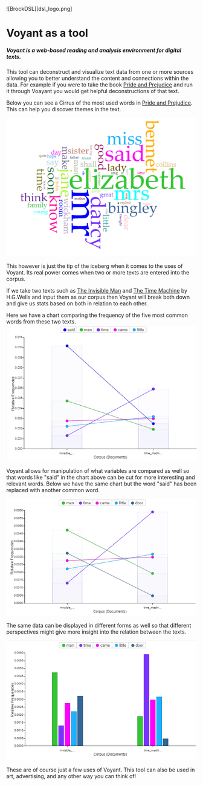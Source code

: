 ![BrockDSL][dsl_logo.png]


# Voyant as a tool

##### Voyant is a web-based reading and analysis environment for digital texts.  
This tool can deconstruct and visualize text data from one or more sources allowing you to better understand the content and connections within the data.  For example if you were to take the book [Pride and Prejudice][pride] and run it through Voayant you would get helpful deconstructions of that text.  

Below you can see a Cirrus of the most used words in [Pride and Prejudice][pride].  This can help you discover themes in the text.

![Pride and Prejudice Cirrus](pride_cirrus.png)

This however is just the tip of the iceberg when it comes to the uses of Voyant.  Its real power comes when two or more texts are entered into the corpus.

If we take two texts such as [The Invisible Man][invisible_man] and [The Time Machine][time_machine] by H.G.Wells and input them as our corpus then Voyant will break both down and give us stats based on both in relation to each other.  

Here we have a chart comparing the frequency of the five most common words from these two texts.
![Frequency-Chart](Frequency_chart.png)

Voyant allows for manipulation of what variables are compared as well so that  words like "said" in the chart above can be cut for more interesting and relevant words.  Below we have the same chart but the word "said" has been replaced with another common word.

![Frequency-Chart-2](Frequency_chart_altered.png)

The same data can be displayed in different forms as well so that different perspectives might give more insight into the relation between the texts.

![Frequency-Chart-3](Frequency_chart_bar.png)


These are of course just a few uses of Voyant.  This tool can also be used in art, advertising, and any other way you can think of!




[time_machine]: time_machine_text.txt "The Time Machine"
[invisible_man]: invisible_man_text.txt "The Invisible Man"
[pride]: pride_and_prejudice.txt "Pride and Prejudice"
